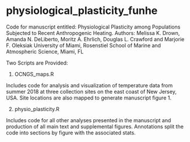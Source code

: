 # physiological_plasticity_funhe
Code for manuscript entitled: Physiological Plasticity among Populations Subjected to Recent Anthropogenic Heating.
Authors: Melissa K. Drown, Amanda N. DeLiberto, Moritz A. Ehrlich, Douglas L. Crawford and Marjorie F. Oleksiak
University of Miami, Rosenstiel School of Marine and Atmospheric Science, Miami, FL

Two Scripts are Provided:

1. OCNGS_maps.R 

Includes code for analysis and visualization of temperature data from summer 2018 at three collection sites on the east coast of New Jersey, USA. Site locations are also mapped to generate manuscript figure 1.

2. physio_plasticity.R

Includes code for all other analyses presented in the manuscript and production of all main text and supplemental figures. Annotations split the code into sections by figure with the associated stats. 
